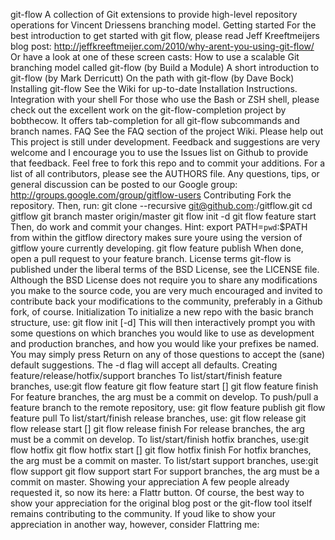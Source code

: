 git-flow A collection of Git extensions to provide high-level repository operations for Vincent Driessens branching model. Getting started For the best introduction to get started with git flow, please read Jeff Kreeftmeijers blog post: http://jeffkreeftmeijer.com/2010/why-arent-you-using-git-flow/ Or have a look at one of these screen casts: How to use a scalable Git branching model called git-flow (by Build a Module) A short introduction to git-flow (by Mark Derricutt) On the path with git-flow (by Dave Bock) Installing git-flow See the Wiki for up-to-date Installation Instructions. Integration with your shell For those who use the Bash or ZSH shell, please check out the excellent work on the git-flow-completion project by bobthecow. It offers tab-completion for all git-flow subcommands and branch names. FAQ See the FAQ section of the project Wiki. Please help out This project is still under development. Feedback and suggestions are very welcome and I encourage you to use the Issues list on Github to provide that feedback. Feel free to fork this repo and to commit your additions. For a list of all contributors, please see the AUTHORS file. Any questions, tips, or general discussion can be posted to our Google group: http://groups.google.com/group/gitflow-users Contributing Fork the repository. Then, run: git clone --recursive git@github.com:<username>/gitflow.git cd gitflow git branch master origin/master git flow init -d git flow feature start <your feature> Then, do work and commit your changes. Hint: export PATH=`pwd`:$PATH from within the gitflow directory makes sure youre using the version of gitflow youre currently developing. git flow feature publish <your feature> When done, open a pull request to your feature branch. License terms git-flow is published under the liberal terms of the BSD License, see the LICENSE file. Although the BSD License does not require you to share any modifications you make to the source code, you are very much encouraged and invited to contribute back your modifications to the community, preferably in a Github fork, of course. Initialization To initialize a new repo with the basic branch structure, use: git flow init [-d] This will then interactively prompt you with some questions on which branches you would like to use as development and production branches, and how you would like your prefixes be named. You may simply press Return on any of those questions to accept the (sane) default suggestions. The -d flag will accept all defaults. Creating feature/release/hotfix/support branches To list/start/finish feature branches, use:git flow feature git flow feature start <name> [<base>] git flow feature finish <name> For feature branches, the <base> arg must be a commit on develop. To push/pull a feature branch to the remote repository, use: git flow feature publish <name> git flow feature pull <remote> <name> To list/start/finish release branches, use: git flow release git flow release start <release> [<base>] git flow release finish <release> For release branches, the <base> arg must be a commit on develop. To list/start/finish hotfix branches, use:git flow hotfix git flow hotfix start <release> [<base>] git flow hotfix finish <release> For hotfix branches, the <base> arg must be a commit on master. To list/start support branches, use:git flow support git flow support start <release> <base> For support branches, the <base> arg must be a commit on master. Showing your appreciation A few people already requested it, so now its here: a Flattr button. Of course, the best way to show your appreciation for the original blog post or the git-flow tool itself remains contributing to the community. If youd like to show your appreciation in another way, however, consider Flattring me: